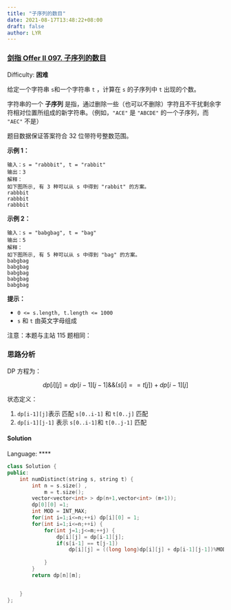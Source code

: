 ```yaml
---
title: "子序列的数目"
date: 2021-08-17T13:48:22+08:00
draft: false
author: LYR
---
```


### [剑指 Offer II 097\. 子序列的数目](https://leetcode-cn.com/problems/21dk04/)

Difficulty: **困难**


给定一个字符串 `s`和一个字符串 `t` ，计算在 `s` 的子序列中 `t` 出现的个数。

字符串的一个 **子序列** 是指，通过删除一些（也可以不删除）字符且不干扰剩余字符相对位置所组成的新字符串。（例如，`"ACE"` 是 `"ABCDE"` 的一个子序列，而 `"AEC"` 不是）

题目数据保证答案符合 32 位带符号整数范围。

**示例 1：**

```
输入：s = "rabbbit", t = "rabbit"
输出：3
解释：
如下图所示, 有 3 种可以从 s 中得到 "rabbit" 的方案。
rabbbit
rabbbit
rabbbit
```

**示例 2：**

```
输入：s = "babgbag", t = "bag"
输出：5
解释：
如下图所示, 有 5 种可以从 s 中得到 "bag" 的方案。 
babgbag
babgbag
babgbag
babgbag
babgbag
```

**提示：**

*   `0 <= s.length, t.length <= 1000`
*   `s` 和 `t` 由英文字母组成

注意：本题与主站 115 题相同： 



### 思路分析

DP 方程为：


$$
dp[i][j] = dp[i-1][j-1]\&\&(s[i] == t[j]) + dp[i-1][j]
$$


状态定义：

1. `dp[i-1][j]`表示 匹配 `s[0..i-1]` 和  `t[0..j]` 匹配
2. `dp[i-1][j-1]` 表示 `s[0..i-1]`和 `t[0..j-1]` 匹配


















#### Solution

Language: ****

```c++
class Solution {
public:
    int numDistinct(string s, string t) {
        int n = s.size() ,
            m = t.size();
        vector<vector<int> > dp(n+1,vector<int> (m+1));
        dp[0][0] =1;
        int MOD = INT_MAX;
        for(int i=1;i<=n;++i) dp[i][0] = 1;
        for(int i=1;i<=n;++i) {
            for(int j=1;j<=m;++j) {
                dp[i][j] = dp[i-1][j];
                if(s[i-1] == t[j-1]) 
                    dp[i][j] = ((long long)dp[i][j] + dp[i-1][j-1])%MOD;
                
            }
        }
        return dp[n][m];


    }
};
```

